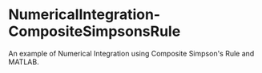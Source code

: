 # NumericalIntegration-CompositeSimpsonsRule
An example of Numerical Integration using Composite Simpson's Rule and MATLAB.
